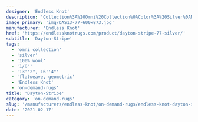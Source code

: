 ```yaml
---
designer: 'Endless Knot'
description: 'Collection%3A%20Omni%20Collection%0AColor%3A%20Silver%0AMaterial%3A%20100%25%20WoolPile%3A%201/8%22Width%3A%2013%272%22%2C%2016%274%22Style%3A%20Flatweave%2C%20Geometric'
image_primary: 'img/DAS13-77-600x873.jpg'
manufacturer: 'Endless Knot'
href: 'https://endlessknotrugs.com/product/dayton-stripe-77-silver/'
subtitle: 'Dayton-Stripe'
tags:
  - 'omni collection'
  - 'silver'
  - '100% wool'
  - '1/8"'
  - '13''2", 16''4"'
  - 'flatweave, geometric'
  - 'Endless Knot'
  - 'on-demand-rugs'
title: 'Dayton-Stripe'
category: 'on-demand-rugs'
slug: '/manufacturers/endless-knot/on-demand-rugs/endless-knot-dayton-stripe'
date: '2021-02-17'
---
```

